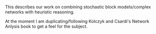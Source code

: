 This describes our work on combining stochastic block models/complex networks with heuristic reasoning.

At the moment I am duplicating/following Kolczyk and Csardi's Network Anlysis book to get a feel for the subject.
